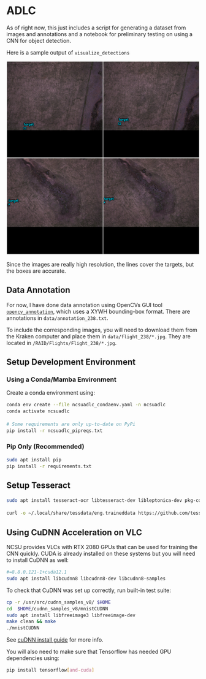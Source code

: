 # ADLC

As of right now, this just includes a script for generating a dataset from images and annotations and a notebook for preliminary testing on using a CNN for object detection.

Here is a sample output of `visualize_detections`

![four img with bounding box](./img/output.png)

Since the images are really high resolution, the lines cover the targets, but the boxes are accurate.

## Data Annotation

For now, I have done data annotation using OpenCVs GUI tool [`opencv_annotation`](https://docs.opencv.org/4.x/dc/d88/tutorial_traincascade.html#Preparation-of-the-training-data), which uses a XYWH bounding-box format. There are annotations in `data/annotation_238.txt`.

To include the corresponding images, you will need to download them from the Kraken computer and place them in `data/flight_238/*.jpg`. They are located in `/RAID/Flights/Flight_238/*.jpg`.

## Setup Development Environment

### Using a Conda/Mamba Environment

Create a conda environment using:

```sh
conda env create --file ncsuadlc_condaenv.yaml -n ncsuadlc
conda activate ncsuadlc

# Some requirements are only up-to-date on PyPi
pip install -r ncsuadlc_pipreqs.txt
```

### Pip Only (Recommended)

```sh
sudo apt install pip
pip install -r requirements.txt
```

## Setup Tesseract
```sh
sudo apt install tesseract-ocr libtesseract-dev libleptonica-dev pkg-config

curl -o ~/.local/share/tessdata/eng.traineddata https://github.com/tesseract-ocr/tessdata/raw/main/eng.traineddata
```

## Using CuDNN Acceleration on VLC

NCSU provides VLCs with RTX 2080 GPUs that can be used for training the CNN quickly. CUDA is already installed on these systems but you will need to install CuDNN as well:

```sh
#=8.8.0.121-1+cuda12.1
sudo apt install libcudnn8 libcudnn8-dev libcudnn8-samples
```

To check that CuDNN was set up correctly, run built-in test suite:

```sh
cp -r /usr/src/cudnn_samples_v8/ $HOME
cd  $HOME/cudnn_samples_v8/mnistCUDNN
sudo apt install libfreeimage3 libfreeimage-dev
make clean && make
./mnistCUDNN
```

See [cuDNN install guide](https://docs.nvidia.com/deeplearning/cudnn/install-guide/index.html#package-manager-ubuntu-install) for more info.

You will also need to make sure that Tensorflow has needed GPU dependencies using:

```sh
pip install tensorflow[and-cuda]
```
